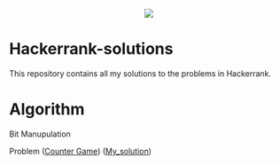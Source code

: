 <p align="center"><a href="https://www.hackerrank.com/fidan_rle"><img src="https://i0.wp.com/gradsingames.com/wp-content/uploads/2016/05/856771_668224053197841_1943699009_o.png" ></a></p>

# Hackerrank-solutions

This repository contains all my solutions to the problems in Hackerrank.


# Algorithm 

Bit Manupulation

Problem 
([Counter Game](https://www.hackerrank.com/challenges/counter-game/problem)) ([My_solution](Algorithms/BitManipulation/CounterGame.cpp))

